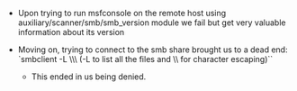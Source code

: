 - Upon trying to run msfconsole on the remote host using auxiliary/scanner/smb/smb_version module we fail but get very valuable information about its version

- Moving on, trying to connect to the smb share brought us to a dead end:
	`smbclient -L \\\\<ip>\\ (-L to list all the files and \\\\ for character escaping)``
	- This ended in us being denied.

